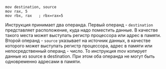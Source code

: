 ```armasm
mov destination, source
mov rax, 5
mov rbx, rax   ; rbx=rax=5
```
Инструкция принимает два операнда. Первый операнд - `destination` представляет расположение, куда надо поместить данные. В качестве такого места может выступать регистр процессора или адрес в памяти. Второй операнд - `source` указывает на источник данных, в качестве которого может выступать регистр процессора, адрес в памяти или непосредственный операнд - число. То инструкция mov копирует данные из source в destination. При этом оба операнда не могут быть одновременно адресами в памяти.
